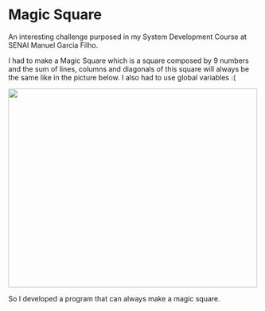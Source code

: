 # Magic Square
An interesting challenge purposed in my System Development Course at SENAI Manuel Garcia Filho.

I had to make a Magic Square which is a square composed by 9 numbers and the sum of lines, columns and diagonals of this square will always be the same like in the picture below. I also had to use global variables :(

<img width="500px" height="400px" src="https://ugc.futurelearn.com/uploads/images/a8/fa/a8fa280a-896c-4920-a5a5-7dee3e275dba.png">

So I developed a program that can always make a magic square.
